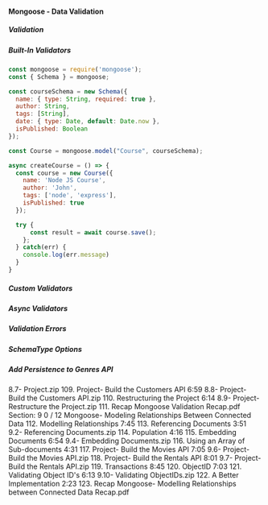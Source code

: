 #### Mongoose - Data Validation

##### Validation
##### Built-In Validators
```javascript
const mongoose = require('mongoose');
const { Schema } = mongoose;

const courseSchema = new Schema({
  name: { type: String, required: true },
  author: String,
  tags: [String],
  date: { type: Date, default: Date.now },
  isPublished: Boolean
});

const Course = mongoose.model("Course", courseSchema);

async createCourse = () => {
  const course = new Course({
    name: 'Node JS Course',
    author: 'John',
    tags: ['node', 'express'],
    isPublished: true
  });

  try {
      const result = await course.save();
    };
  } catch(err) {
    console.log(err.message)
  }
}
```



##### Custom Validators

##### Async Validators

##### Validation Errors

##### SchemaType Options

##### Add Persistence to Genres API


8.7- Project.zip
109. Project- Build the Customers API
6:59
8.8- Project- Build the Customers API.zip
110. Restructuring the Project
6:14
8.9- Project- Restructure the Project.zip
111. Recap
Mongoose Validation Recap.pdf
Section: 9
0 / 12
Mongoose- Modeling Relationships Between Connected Data
112. Modelling Relationships
7:45
113. Referencing Documents
3:51
9.2- Referencing Documents.zip
114. Population
4:16
115. Embedding Documents
6:54
9.4- Embedding Documents.zip
116. Using an Array of Sub-documents
4:31
117. Project- Build the Movies API
7:05
9.6- Project- Build the Movies API.zip
118. Project- Build the Rentals API
8:01
9.7- Project- Build the Rentals API.zip
119. Transactions
8:45
120. ObjectID
7:03
121. Validating Object ID's
6:13
9.10- Validating ObjectIDs.zip
122. A Better Implementation
2:23
123. Recap
Mongoose- Modelling Relationships between Connected Data Recap.pdf
